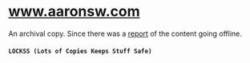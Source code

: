 # www.aaronsw.com
An archival copy. Since there was a [report](https://news.ycombinator.com/item?id=18648127) of the content going offline. 

#### ```LOCKSS (Lots of Copies Keeps Stuff Safe)```


